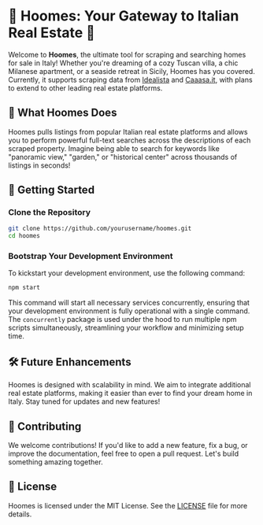 # 🏡 Hoomes: Your Gateway to Italian Real Estate 🏡

Welcome to **Hoomes**, the ultimate tool for scraping and searching homes for sale in Italy! Whether you're dreaming of a cozy Tuscan villa, a chic Milanese apartment, or a seaside retreat in Sicily, Hoomes has you covered. Currently, it supports scraping data from [Idealista](https://www.idealista.it/) and [Caaasa.it](https://www.caasa.it/), with plans to extend to other leading real estate platforms. 

## 🌟 What Hoomes Does

Hoomes pulls listings from popular Italian real estate platforms and allows you to perform powerful full-text searches across the descriptions of each scraped property. Imagine being able to search for keywords like "panoramic view," "garden," or "historical center" across thousands of listings in seconds!

## 🚀 Getting Started

### Clone the Repository

```bash
git clone https://github.com/yourusername/hoomes.git
cd hoomes
```

### Bootstrap Your Development Environment

To kickstart your development environment, use the following command:

```bash
npm start
```

This command will start all necessary services concurrently, ensuring that your development environment is fully operational with a single command. The `concurrently` package is used under the hood to run multiple npm scripts simultaneously, streamlining your workflow and minimizing setup time.
   
## 🛠️ Future Enhancements

Hoomes is designed with scalability in mind. We aim to integrate additional real estate platforms, making it easier than ever to find your dream home in Italy. Stay tuned for updates and new features!

## 🤝 Contributing

We welcome contributions! If you'd like to add a new feature, fix a bug, or improve the documentation, feel free to open a pull request. Let's build something amazing together.

## 📜 License

Hoomes is licensed under the MIT License. See the [LICENSE](LICENSE) file for more details.

